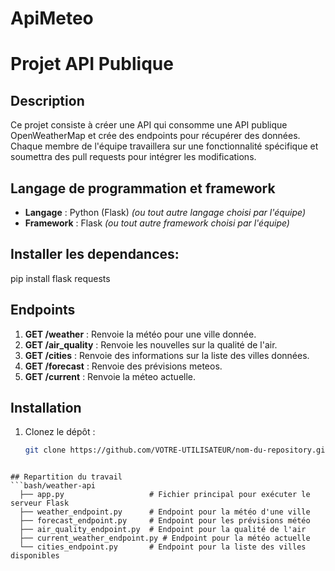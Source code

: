 # ApiMeteo
# Projet API Publique

## Description
Ce projet consiste à créer une API qui consomme une API publique OpenWeatherMap et crée des endpoints pour récupérer des données. Chaque membre de l'équipe travaillera sur une fonctionnalité spécifique et soumettra des pull requests pour intégrer les modifications.

## Langage de programmation et framework
- **Langage** : Python (Flask) *(ou tout autre langage choisi par l'équipe)*
- **Framework** : Flask *(ou tout autre framework choisi par l'équipe)*

## Installer les dependances:
pip install flask requests

## Endpoints
1. **GET /weather** : Renvoie la météo pour une ville donnée.
2. **GET /air_quality** : Renvoie les nouvelles sur la qualité de l'air.
3. **GET /cities** : Renvoie des informations sur la liste des villes données.
4. **GET /forecast** : Renvoie des prévisions meteos.
5. **GET /current** : Renvoie la méteo actuelle.
   
## Installation
1. Clonez le dépôt :
   ```bash
   git clone https://github.com/VOTRE-UTILISATEUR/nom-du-repository.git
  ```

## Repartition du travail
  ```bash/weather-api
    ├── app.py                   # Fichier principal pour exécuter le serveur Flask
    ├── weather_endpoint.py      # Endpoint pour la météo d'une ville
    ├── forecast_endpoint.py     # Endpoint pour les prévisions météo
    ├── air_quality_endpoint.py  # Endpoint pour la qualité de l'air
    ├── current_weather_endpoint.py # Endpoint pour la météo actuelle
    └── cities_endpoint.py       # Endpoint pour la liste des villes disponibles
  ```
